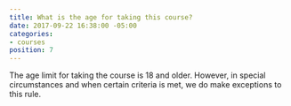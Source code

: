 ```yaml
---
title: What is the age for taking this course?
date: 2017-09-22 16:38:00 -05:00
categories:
- courses
position: 7
---
```


The age limit for taking the course is 18 and older. However, in special circumstances and when certain criteria is met, we do make exceptions to this rule.